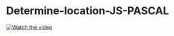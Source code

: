 # Determine-location-JS-PASCAL

[![Watch the video](https://raw.github.com/GabLeRoux/WebMole/master/ressources/WebMole_Youtube_Video.png)](https://youtu.be/WHgicyx4K5o)
